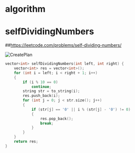 # algorithm
# selfDividingNumbers
##https://leetcode.com/problems/self-dividing-numbers/

![CreatePlan](./image/SelfDividingNumbers)

```cpp
vector<int> selfDividingNumbers(int left, int right) {
	vector<int> res = vector<int>();
	for (int i = left; i < right + 1; i++)
	{
		if (i % 10 == 0)
			continue;
		string str = to_string(i);
		res.push_back(i);
		for (int j = 0; j < str.size(); j++)
		{
			if (str[j] == '0' || i % (str[j] - '0') != 0)
			{	
				res.pop_back();
				break;
			}
		}
	}
	return res;
}
```